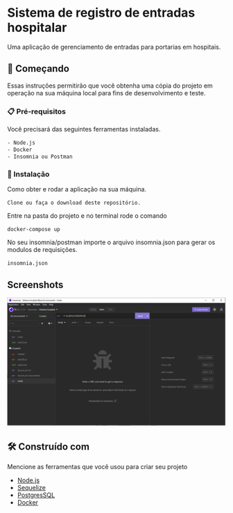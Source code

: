 
# Sistema de registro de entradas hospitalar

Uma aplicação de gerenciamento de entradas para portarias em hospitais.

## 🚀 Começando

Essas instruções permitirão que você obtenha uma cópia do projeto em operação na sua máquina local para fins de desenvolvimento e teste.

### 📋 Pré-requisitos

Você precisará das seguintes ferramentas instaladas.

```
- Node.js
- Docker
- Insomnia ou Postman
```

### 🔧 Instalação

Como obter e rodar a aplicação na sua máquina.


```
Clone ou faça o download deste repositório.
```

Entre na pasta do projeto e no terminal rode o comando

```
docker-compose up
```

No seu insomnia/postman importe o arquivo insomnia.json para gerar os modulos de requisições.
```
insomnia.json
```
## Screenshots

![](insomnia.PNG?raw=true "Optional Title")

## 🛠️ Construído com

Mencione as ferramentas que você usou para criar seu projeto

* [Node.js](https://nodejs.org/en/)
* [Sequelize](https://sequelize.org/)
* [PostgresSQL](https://www.postgresql.org/)
* [Docker](https://www.docker.com/)
